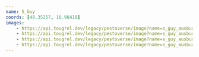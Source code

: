 ```yaml
---
name: S_Guy
coords: [48.35257, 10.98418]
images:
    - https://api.tougrel.dev/legacy/pestoverse/image?name=s_guy_ausburg-1.jpg
    - https://api.tougrel.dev/legacy/pestoverse/image?name=s_guy_ausburg-2.jpg
    - https://api.tougrel.dev/legacy/pestoverse/image?name=s_guy_ausburg-3.jpg
    - https://api.tougrel.dev/legacy/pestoverse/image?name=s_guy_ausburg-4.jpg
---
```

